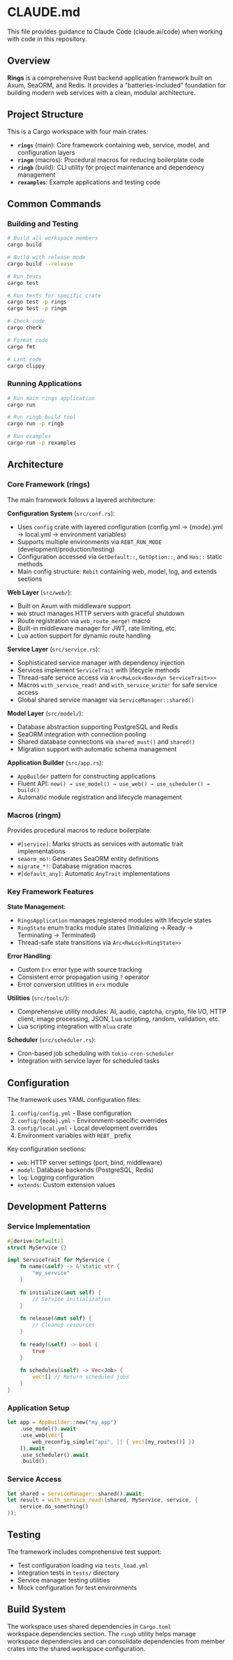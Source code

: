 # CLAUDE.md

This file provides guidance to Claude Code (claude.ai/code) when working with code in this repository.

## Overview

**Rings** is a comprehensive Rust backend application framework built on Axum, SeaORM, and Redis. It provides a "batteries-included" foundation for building modern web services with a clean, modular architecture.

## Project Structure

This is a Cargo workspace with four main crates:

- **`rings`** (main): Core framework containing web, service, model, and configuration layers
- **`ringm`** (macros): Procedural macros for reducing boilerplate code
- **`ringb`** (build): CLI utility for project maintenance and dependency management
- **`rexamples`**: Example applications and testing code

## Common Commands

### Building and Testing
```bash
# Build all workspace members
cargo build

# Build with release mode
cargo build --release

# Run tests
cargo test

# Run tests for specific crate
cargo test -p rings
cargo test -p ringm

# Check code
cargo check

# Format code
cargo fmt

# Lint code
cargo clippy
```

### Running Applications
```bash
# Run main rings application
cargo run

# Run ringb build tool
cargo run -p ringb

# Run examples
cargo run -p rexamples
```

## Architecture

### Core Framework (rings)

The main framework follows a layered architecture:

**Configuration System** (`src/conf.rs`):
- Uses `config` crate with layered configuration (config.yml → {mode}.yml → local.yml → environment variables)
- Supports multiple environments via `REBT_RUN_MODE` (development/production/testing)
- Configuration accessed via `GetDefault::`, `GetOption::`, and `Has::` static methods
- Main config structure: `Rebit` containing web, model, log, and extends sections

**Web Layer** (`src/web/`):
- Built on Axum with middleware support
- `Web` struct manages HTTP servers with graceful shutdown
- Route registration via `web_route_merge!` macro
- Built-in middleware manager for JWT, rate limiting, etc.
- Lua action support for dynamic route handling

**Service Layer** (`src/service.rs`):
- Sophisticated service manager with dependency injection
- Services implement `ServiceTrait` with lifecycle methods
- Thread-safe service access via `Arc<RwLock<Box<dyn ServiceTrait>>>`
- Macros `with_service_read!` and `with_service_write!` for safe service access
- Global shared service manager via `ServiceManager::shared()`

**Model Layer** (`src/model/`):
- Database abstraction supporting PostgreSQL and Redis
- SeaORM integration with connection pooling
- Shared database connections via `shared_must()` and `shared()`
- Migration support with automatic schema management

**Application Builder** (`src/app.rs`):
- `AppBuilder` pattern for constructing applications
- Fluent API: `new() → use_model() → use_web() → use_scheduler() → build()`
- Automatic module registration and lifecycle management

### Macros (ringm)

Provides procedural macros to reduce boilerplate:

- `#[service]`: Marks structs as services with automatic trait implementations
- `seaorm_mo!`: Generates SeaORM entity definitions
- `migrate_*!`: Database migration macros
- `#[default_any]`: Automatic `AnyTrait` implementations

### Key Framework Features

**State Management**:
- `RingsApplication` manages registered modules with lifecycle states
- `RingState` enum tracks module states (Initializing → Ready → Terminating → Terminated)
- Thread-safe state transitions via `Arc<RwLock<RingState>>`

**Error Handling**:
- Custom `Erx` error type with source tracking
- Consistent error propagation using `?` operator
- Error conversion utilities in `erx` module

**Utilities** (`src/tools/`):
- Comprehensive utility modules: AI, audio, captcha, crypto, file I/O, HTTP client, image processing, JSON, Lua scripting, random, validation, etc.
- Lua scripting integration with `mlua` crate

**Scheduler** (`src/scheduler.rs`):
- Cron-based job scheduling with `tokio-cron-scheduler`
- Integration with service layer for scheduled tasks

## Configuration

The framework uses YAML configuration files:

1. `config/config.yml` - Base configuration
2. `config/{mode}.yml` - Environment-specific overrides
3. `config/local.yml` - Local development overrides
4. Environment variables with `REBT_` prefix

Key configuration sections:
- `web`: HTTP server settings (port, bind, middleware)
- `model`: Database backends (PostgreSQL, Redis)
- `log`: Logging configuration
- `extends`: Custom extension values

## Development Patterns

### Service Implementation
```rust
#[derive(Default)]
struct MyService {}

impl ServiceTrait for MyService {
    fn name(&self) -> &'static str {
        "my_service"
    }
    
    fn initialize(&mut self) {
        // Service initialization
    }
    
    fn release(&mut self) {
        // Cleanup resources
    }
    
    fn ready(&self) -> bool {
        true
    }
    
    fn schedules(&self) -> Vec<Job> {
        vec![] // Return scheduled jobs
    }
}
```

### Application Setup
```rust
let app = AppBuilder::new("my_app")
    .use_model().await
    .use_web(vec![
        web_reconfig_simple("api", || { vec![my_routes()] })
    ]).await
    .use_scheduler().await
    .build();
```

### Service Access
```rust
let shared = ServiceManager::shared().await;
let result = with_service_read!(shared, MyService, service, {
    service.do_something()
});
```

## Testing

The framework includes comprehensive test support:
- Test configuration loading via `tests_load.yml`
- Integration tests in `tests/` directory
- Service manager testing utilities
- Mock configuration for test environments

## Build System

The workspace uses shared dependencies in `Cargo.toml` workspace.dependencies section. The `ringb` utility helps manage workspace dependencies and can consolidate dependencies from member crates into the shared workspace configuration.